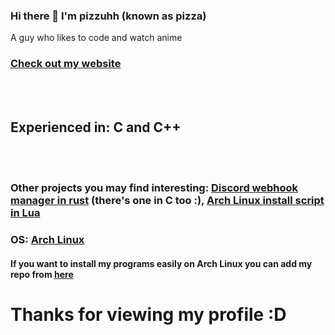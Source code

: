 ### Hi there 👋 I'm pizzuhh (known as pizza)
A guy who likes to code and watch anime

<h3><a href="https://www.pizzuhh.dev/">Check out my website</a></h3>
<br>
<br>
<h2>Experienced in: C and C++</h2>
<br>
<br>
<h3>Other projects you may find interesting: <a href="https://github.com/pizzuhh/DiscordWebhookManager-RUST">Discord webhook manager in rust</a> (there's one in C too :),
 <a href="https://github.com/pizzuhh/badly-written-archinstall-script">Arch Linux install script in Lua</a></h3>

 <h3>OS: <a href="https://archlinux.org/">Arch Linux</a></h3>

<h4>If you want to install my programs easily on Arch Linux you can add my repo from <a href="https://github.com/pizzuhh/pizuhh-repo">here</a></h4>

<h1>Thanks for viewing my profile :D</h1>

